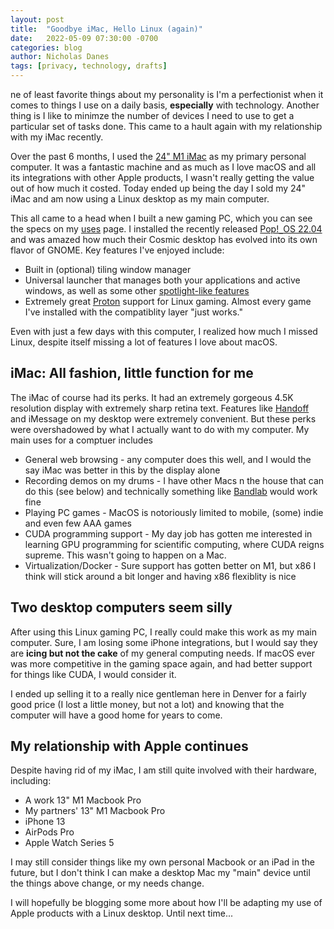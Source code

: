 ```yaml
---
layout: post
title:  "Goodbye iMac, Hello Linux (again)"
date:   2022-05-09 07:30:00 -0700
categories: blog
author: Nicholas Danes
tags: [privacy, technology, drafts]
---
```


ne of least favorite things about my personality is I'm a perfectionist when it comes to things I use on a daily basis, **especially** with technology. Another thing is I like to minimze the number of devices I need to use to get a particular set of tasks done. This came to a hault again with my relationship with my iMac recently.

Over the past 6 months, I used the [24" M1 iMac](/blog/2021/12/18/back-to-mac/) as my primary personal computer. It was a fantastic machine and as much as I love macOS and all its integrations with other Apple products, I wasn't really getting the value out of how much it costed. Today ended up being the day I sold my 24" iMac and am now using a Linux desktop as my main computer.

This all came to a head when I built a new gaming PC, which you can see the specs on my [uses](/uses) page. I installed the recently released [Pop!`_`OS 22.04](https://blog.system76.com/post/682519660741148672/popos-2204-lts-has-landed) and was amazed how much their Cosmic desktop has evolved into its own flavor of GNOME. Key features I've enjoyed include:

* Built in (optional) tiling window manager
* Universal launcher that manages both your applications and active windows, as well as some other [spotlight-like features](https://support.apple.com/guide/mac-help/spotlight-mchlp1008/mac)
* Extremely great [Proton](https://github.com/ValveSoftware/Proton) support for Linux gaming. Almost every game I've installed with the compatiblity layer "just works."

Even with just a few days with this computer, I realized how much I missed Linux, despite itself missing a lot of features I love about macOS. 

## iMac: All fashion, little function for me

The iMac of course had its perks. It had an extremely gorgeous 4.5K resolution display with extremely sharp retina text. Features like [Handoff](https://support.apple.com/en-us/HT209455) and iMessage on my desktop were extremely convenient. But these perks were overshadowed by what I actually want to do with my computer.  My main uses for a comptuer includes

* General web browsing - any computer does this well, and I would the say iMac was better in this by the display alone
* Recording demos on my drums - I have other Macs n the house that can do this (see below) and technically something like [Bandlab](https://www.bandlab.com/) would work fine
* Playing PC games - MacOS is notoriously limited to mobile, (some) indie and even few AAA games
* CUDA programming support - My day job has gotten me interested in learning GPU programming for scientific computing, where CUDA reigns supreme. This wasn't going to happen on a Mac.
* Virtualization/Docker - Sure support has gotten better on M1, but x86 I think will stick around a bit longer and having x86 flexiblity is nice

## Two desktop computers seem silly

After using this Linux gaming PC, I really could make this work as my main computer. Sure, I am losing some iPhone integrations, but I would say they are **icing but not the cake** of my general computing needs. If macOS ever was more competitive in the gaming space again, and had better support for things like CUDA, I would consider it.

I ended up selling it to a really nice gentleman here in Denver for a fairly good price (I lost a little money, but not a lot) and knowing that the computer will have a good home for years to come. 

## My relationship with Apple continues

Despite having rid of my iMac, I am still quite involved with their hardware, including:

* A work 13" M1 Macbook Pro
* My partners' 13" M1 Macbook Pro
* iPhone 13
* AirPods Pro
* Apple Watch Series 5

I may still consider things like my own personal Macbook or an iPad in the future, but I don't think I can make a desktop Mac my "main" device until the things above change, or my needs change. 

I will hopefully be blogging some more about how I'll be adapting my use of Apple products with a Linux desktop. Until next time...





